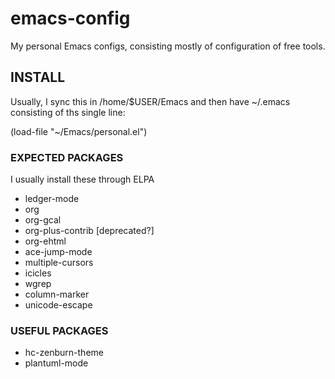 # emacs-config
My personal Emacs configs, consisting mostly of configuration of free
tools.

## INSTALL

Usually, I sync this in /home/$USER/Emacs and then have ~/.emacs
consisting of ths single line:

  (load-file "~/Emacs/personal.el")

### EXPECTED PACKAGES

I usually install these through ELPA

 - ledger-mode
 - org
 - org-gcal
 - org-plus-contrib [deprecated?]
 - org-ehtml
 - ace-jump-mode
 - multiple-cursors
 - icicles
 - wgrep
 - column-marker
 - unicode-escape

### USEFUL PACKAGES

  - hc-zenburn-theme
  - plantuml-mode
